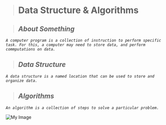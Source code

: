 > # **Data Structure & Algorithms**

> ## ***About Something***

*`A computer program is a collection of instruction to perform specific task. For this, a computer may need to store data, and perform commputations on data.`*

> ## ***Data Structure***

*`A data structure is a named location that can be used to store and organize data.`*

> ## ***Algorithms***

_`An algorithm is a collection of steps to solve a particular problem.`_

![My Image](https://picsum.photos/200/300)